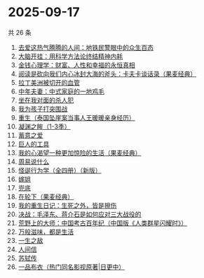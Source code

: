 # 2025-09-17

共 26 条

<!-- BEGIN WEREAD -->
<!-- 最后更新时间 2025-09-17 17:09:59 +0800 -->
1. [去爱这热气腾腾的人间：地铁民警眼中的众生百态](https://weread.qq.com/web/bookDetail/77f32c70813aba692g019ed4)
1. [大脑开挂：用科学方法论终结精神内耗](https://weread.qq.com/web/bookDetail/8fb327d0813aba5c5g012489)
1. [金钱心理学：财富、人性和幸福的永恒真相](https://weread.qq.com/web/bookDetail/6ab326d0813ab7f97g014662)
1. [阅读是砍向我们内心冰封大海的斧头：卡夫卡谈话录（果麦经典）](https://weread.qq.com/web/bookDetail/0fe32f10728dd59e0fe60bf)
1. [拉丁美洲被切开的血管](https://weread.qq.com/web/bookDetail/85432b007191874f8549b73)
1. [中年夫妻：中式家庭的一地鸡毛](https://weread.qq.com/web/bookDetail/84d320b0813aba5b4g01798c)
1. [坐在我对面的杀人犯](https://weread.qq.com/web/bookDetail/ac532770813aba51ag017c87)
1. [我为孩子打突围战](https://weread.qq.com/web/bookDetail/2de32bf0813ab8de9g019ec3)
1. [重生（泰国坠崖案当事人王暖暖亲身经历）](https://weread.qq.com/web/bookDetail/f56324b0813aba592g019f29)
1. [凝渊之眸（1-3季）](https://weread.qq.com/web/bookDetail/d7232730813aba5b4g018478)
1. [蓄意之爱](https://weread.qq.com/web/bookDetail/43532ca0813aba568g018253)
1. [巨人的工具](https://weread.qq.com/web/bookDetail/4b4327a0716d376e4b489f0)
1. [我的心渴望一种更加惊险的生活（果麦经典）](https://weread.qq.com/web/bookDetail/dcd327a0813aba5abg019cde)
1. [周易说什么](https://weread.qq.com/web/bookDetail/9d632660813aba3f4g01716a)
1. [怪诞行为学（全四册）（新版）](https://weread.qq.com/web/bookDetail/84e325e05e1bb084e73d5ae)
1. [嫁姐](https://weread.qq.com/web/bookDetail/a4732730813aba576g0143c7)
1. [兜底](https://weread.qq.com/web/bookDetail/69f32160813ab9718g011b1b)
1. [在轮下（果麦经典）](https://weread.qq.com/web/bookDetail/8f732c00813aba58fg0158c0)
1. [我的重生日记：生死之外，皆是擦伤](https://weread.qq.com/web/bookDetail/d7432640813ab9560g013cc5)
1. [决战：毛泽东、蒋介石是如何应对三大战役的](https://weread.qq.com/web/bookDetail/4fa32d807212b0814fa3b09)
1. [荒野上的大师：中国考古百年纪（中国版《人类群星闪耀时》）](https://weread.qq.com/web/bookDetail/65d32fe0813ab7b5fg016701)
1. [万般滋味，都是生活](https://weread.qq.com/web/bookDetail/9e032040813ab7038g01392f)
1. [一生之敌](https://weread.qq.com/web/bookDetail/96232f70813ab9596g010e94)
1. [人间信](https://weread.qq.com/web/bookDetail/d6d328f0813aba5d9g013887)
1. [苏轼传](https://weread.qq.com/web/bookDetail/ec332f707190f97dec3e09f)
1. [一品布衣（热门同名影视原著|日更中）](https://weread.qq.com/web/bookDetail/7f032970813aba50cg010801)
<!-- END WEREAD -->